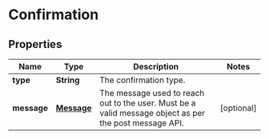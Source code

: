 
# Confirmation

## Properties
Name | Type | Description | Notes
------------ | ------------- | ------------- | -------------
**type** | **String** | The confirmation type. | 
**message** | [**Message**](Message.md) | The message used to reach out to the user. Must be a valid message object as per the post message API. |  [optional]



